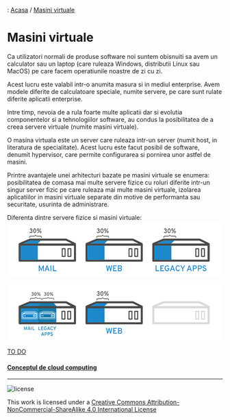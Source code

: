 : [Acasa](../index.html) / [Masini virtuale](./masini_virtuale.html)

# Masini virtuale

Ca utilizatori normali de produse software noi suntem obisnuiti sa avem un calculator sau un laptop (care ruleaza Windows, distributii Linux sau MacOS) pe care facem operatiunile noastre de zi cu zi. 

Acest lucru este valabil intr-o anumita masura si in mediul enterprise. Avem modele diferite de calculatoare speciale, numite servere, pe care sunt rulate diferite aplicatii enterprise.

Intre timp, nevoia de a rula foarte multe aplicatii dar si evolutia componentelor si a tehnologiilor software, au condus la posibilitatea de a creea servere virtuale (numite masini virtuale).

O masina virtuala este  un server care ruleaza intr-un server (numit host, in literatura de specialitate). Acest lucru este facut posibil de software, denumit hypervisor, care permite configurarea si pornirea unor astfel de masini. 

Printre avantajele unei arhitecturi bazate pe masini virtuale se enumera: posibilitatea de comasa mai multe servere fizice cu roluri diferite intr-un singur server fizic pe care ruleaza mai multe masini virtuale, izolarea aplicatiilor in masini virtuale separate din motive de performanta sau securitate, usurinta de administrare.

Diferenta dintre servere fizice si masini virtuale:
![server_fizic](../img/virt1.png)

![server_virtual](../img/virt2.png)

[TO DO](image)

#### [Conceptul de cloud computing](./cloud_computing.html)

* * *
![license](https://i.creativecommons.org/l/by-nc-sa/4.0/88x31.png)

This work is licensed under a [Creative Commons Attribution-NonCommercial-ShareAlike 4.0 International License](http://creativecommons.org/licenses/by-nc-sa/4.0/)
